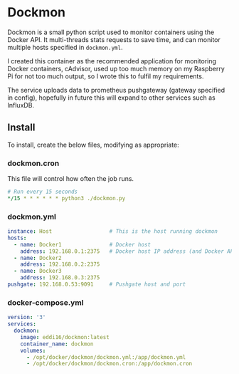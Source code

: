 # Dockmon

Dockmon is a small python script used to monitor containers using the Docker API. It multi-threads stats requests to save time, and can monitor multiple hosts specified in `dockmon.yml`.

I created this container as the recommended application for monitoring Docker containers, cAdvisor, used up too much memory on my Raspberry Pi for not too much output, so I wrote this to fulfil my requirements.

The service uploads data to prometheus pushgateway (gateway specified in config), hopefully in future this will expand to other services such as InfluxDB.

## Install

To install, create the below files, modifying as appropriate:

### dockmon.cron

This file will control how often the job runs.

```yaml
# Run every 15 seconds
*/15 * * * * * * python3 ./dockmon.py
```

### dockmon.yml

```yaml
instance: Host                  # This is the host running dockmon
hosts:
  - name: Docker1               # Docker host 
    address: 192.168.0.1:2375   # Docker host IP address (and Docker API port)
  - name: Docker2
    address: 192.168.0.2:2375
  - name: Docker3
    address: 192.168.0.3:2375
pushgate: 192.168.0.53:9091     # Pushgate host and port
```

### docker-compose.yml

```yaml
version: '3'
services:
  dockmon: 
    image: eddi16/dockmon:latest
    container_name: dockmon
    volumes:
      - /opt/docker/dockmon/dockmon.yml:/app/dockmon.yml
      - /opt/docker/dockmon/dockmon.cron:/app/dockmon.cron
```